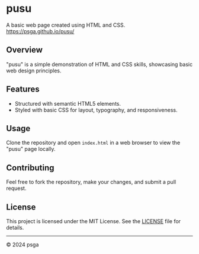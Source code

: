 # pusu

A basic web page created using HTML and CSS. https://psga.github.io/pusu/

## Overview

"pusu" is a simple demonstration of HTML and CSS skills, showcasing basic web design principles.

## Features

- Structured with semantic HTML5 elements.
- Styled with basic CSS for layout, typography, and responsiveness.

## Usage

Clone the repository and open `index.html` in a web browser to view the "pusu" page locally.

## Contributing

Feel free to fork the repository, make your changes, and submit a pull request.

## License

This project is licensed under the MIT License. See the [LICENSE](LICENSE) file for details.

---

© 2024 psga
